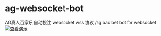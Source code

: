 # ag-websocket-bot
AG真人百家乐 自动投注 websocket wss 协议 /ag bac bet bot for websocket
[![查看演示](https://i.ytimg.com/vi/8YCgOn8n2Hg/maxresdefault.jpg?sqp=-oaymwEmCIAKENAF8quKqQMa8AEB-AHCCYAC0AWKAgwIABABGDwgZSg_MA8=&rs=AOn4CLAbV7IDmWTGb2718yYMLlZBC9sdyA)](https://www.youtube.com/watch?v=8YCgOn8n2Hg)

